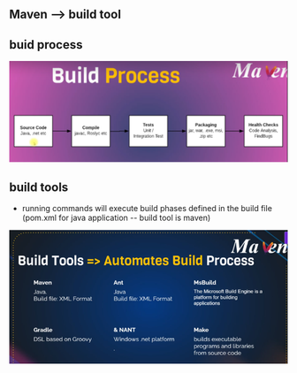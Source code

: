## Maven --> build tool

## buid process

![alt text](build-process.png)

## build tools
* running commands will execute build phases defined in the build file (pom.xml for java application -- build tool is maven)

![alt text](build-tools.png)